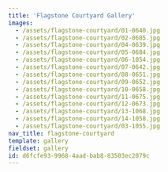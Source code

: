 ```yaml
---
title: 'Flagstone Courtyard Gallery'
images:
  - /assets/flagstone-courtyard/01-0640.jpg
  - /assets/flagstone-courtyard/02-0685.jpg
  - /assets/flagstone-courtyard/04-0639.jpg
  - /assets/flagstone-courtyard/05-0684.jpg
  - /assets/flagstone-courtyard/06-1054.jpg
  - /assets/flagstone-courtyard/07-0642.jpg
  - /assets/flagstone-courtyard/08-0651.jpg
  - /assets/flagstone-courtyard/09-0652.jpg
  - /assets/flagstone-courtyard/10-0658.jpg
  - /assets/flagstone-courtyard/11-0675.jpg
  - /assets/flagstone-courtyard/12-0673.jpg
  - /assets/flagstone-courtyard/13-1068.jpg
  - /assets/flagstone-courtyard/14-1058.jpg
  - /assets/flagstone-courtyard/03-1055.jpg
nav_title: flagstone-courtyard
template: gallery
fieldset: gallery
id: d6fcfe93-9968-4aad-bab8-83503ec2079c
---
```

